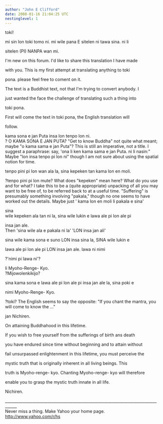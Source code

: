 ```yaml
---
author: "John E Clifford"
date: 2008-01-16 21:04:25 UTC
nestinglevel: 1
---
```

toki!  
  
  
  
mi sin lon toki tomo ni. mi wile pana E sitelen ni tawa sina. ni li  
  
sitelen (PI) NANPA wan mi.  
  
  
  
  
I'm new on this forum. I'd like to share this translation I have made  
  
with you. This is my first attempt at translating anything to toki  
  
pona. please feel free to coment on it.  
  
The text is a Buddhist text, not that I'm trying to convert anybody. I  
  
just wanted the face the challenge of translating such a thing into  
  
toki pona.  
  
  
  
First will come the text in toki pona, the English translation will  
  
follow.  
  
  
  
kama sona e jan Puta insa lon tenpo lon ni.  
? O KAMA SONA E JAN PUTA? "Get to know Buddha" not quite what meant; maybe "o kama sama e jan Puta"? This is still an imperative, not a title. I suggest a paraphrase: say, 'ona li ken kama sama e jan Puta. ni li nasin:"  
Maybe "lon insa tenpo pi lon ni" though I am not sure about using the spatial notion for time.  
  
  
tenpo pini pi lon wan ala la, sina kepeken tan kama lon en moli.  
  
?tenpo pini pi lon mute? What does "kepeken" mean here? What do you use and for what? I take this to be a (quite appropriate) unpacking of all you may want to be free of, to be referred back to at a useful time. "Suffering" is presumably something involving "pakala," though no one seems to have worked out the details. Maybe just ' kama lon en moli li pakala e sina'  
  
sina  
wile kepeken ala tan ni la, sina wile lukin e lawa ale pi lon ale pi  
  
insa jan ale.  
Then 'sina wile ala e pakala ni la' 'LON insa jan ali'  
  
sina wile kama sona e suno LON insa sina la, SINA wile lukin e  
  
lawa ale pi lon ale pi LON insa jan ale. lawa ni nimi  
  
?'nimi pi lawa ni'?  
  
li Myoho-Renge- Kyo.  
?Mijowolenkikijo?  
  
  
sina kama sona e lawa ale pi lon ale pi insa jan ale la, sina poki e  
  
nimi Myoho-Renge- Kyo.  
  
?toki? The English seems to say the opposite: "If you chant the mantra, you will come to know the ..."  
  
  
jan Nichiren.  
  
  
  
On attaining Buddhahood in this lifetime.  
  
  
  
If you wish to free yourself from the sufferings of birth ans death  
  
you have endured since time without beginning and to attain without  
  
fail unsurpassed enlightenment in this lifetime, you must perceive the  
  
mystic truth that is originally inherent in all living beings. This  
  
truth is Myoho-renge- kyo. Chanting Myoho-renge- kyo will therefore  
  
enable you to grasp the mystic truth innate in all life.  
  
Nichiren.  
  
  
  
  
  
  
  
  
  
  
  
  
  
  
<!--  
  
#ygrp-mkp{  
border:1px solid #d8d8d8;font-family:Arial;margin:14px 0px;padding:0px 14px;}  
#ygrp-mkp hr{  
border:1px solid #d8d8d8;}  
#ygrp-mkp #hd{  
color:#628c2a;font-size:85%;font-weight:bold;line-height:122%;margin:10px 0px;}  
#ygrp-mkp #ads{  
margin-bottom:10px;}  
#ygrp-mkp .ad{  
padding:0 0;}  
#ygrp-mkp .ad a{  
color:#0000ff;text-decoration:none;}  
\-->  
  
  
  
<!--  
  
#ygrp-sponsor #ygrp-lc{  
font-family:Arial;}  
#ygrp-sponsor #ygrp-lc #hd{  
margin:10px 0px;font-weight:bold;font-size:78%;line-height:122%;}  
#ygrp-sponsor #ygrp-lc .ad{  
margin-bottom:10px;padding:0 0;}  
\-->  
  
  
  
<!--  
  
#ygrp-mlmsg {font-size:13px;font-family:arial, helvetica, clean, sans-serif;}  
#ygrp-mlmsg table {font-size:inherit;font:100%;}  
#ygrp-mlmsg select, input, textarea {font:99% arial, helvetica, clean, sans-serif;}  
#ygrp-mlmsg pre, code {font:115% monospace;}  
#ygrp-mlmsg \* {line-height:1.22em;}  
#ygrp-text{  
font-family:Georgia;  
}  
#ygrp-text p{  
margin:0 0 1em 0;}  
#ygrp-tpmsgs{  
font-family:Arial;  
clear:both;}  
#ygrp-vitnav{  
padding-top:10px;font-family:Verdana;font-size:77%;margin:0;}  
#ygrp-vitnav a{  
padding:0 1px;}  
#ygrp-actbar{  
clear:both;margin:25px 0;white-space:nowrap;color:#666;text-align:right;}  
#ygrp-actbar .left{  
float:left;white-space:nowrap;}  
.bld{font-weight:bold;}  
#ygrp-grft{  
font-family:Verdana;font-size:77%;padding:15px 0;}  
#ygrp-ft{  
font-family:verdana;font-size:77%;border-top:1px solid #666;  
padding:5px 0;  
}  
#ygrp-mlmsg #logo{  
padding-bottom:10px;}  
  
#ygrp-vital{  
background-color:#e0ecee;margin-bottom:20px;padding:2px 0 8px 8px;}  
#ygrp-vital #vithd{  
font-size:77%;font-family:Verdana;font-weight:bold;color:#333;text-transform:uppercase;}  
#ygrp-vital ul{  
padding:0;margin:2px 0;}  
#ygrp-vital ul li{  
list-style-type:none;clear:both;border:1px solid #e0ecee;  
}  
#ygrp-vital ul li .ct{  
font-weight:bold;color:#ff7900;float:right;width:2em;text-align:right;padding-right:.5em;}  
#ygrp-vital ul li .cat{  
font-weight:bold;}  
#ygrp-vital a{  
text-decoration:none;}  
  
#ygrp-vital a:hover{  
text-decoration:underline;}  
  
#ygrp-sponsor #hd{  
color:#999;font-size:77%;}  
#ygrp-sponsor #ov{  
padding:6px 13px;background-color:#e0ecee;margin-bottom:20px;}  
#ygrp-sponsor #ov ul{  
padding:0 0 0 8px;margin:0;}  
#ygrp-sponsor #ov li{  
list-style-type:square;padding:6px 0;font-size:77%;}  
#ygrp-sponsor #ov li a{  
text-decoration:none;font-size:130%;}  
#ygrp-sponsor #nc{  
background-color:#eee;margin-bottom:20px;padding:0 8px;}  
#ygrp-sponsor .ad{  
padding:8px 0;}  
#ygrp-sponsor .ad #hd1{  
font-family:Arial;font-weight:bold;color:#628c2a;font-size:100%;line-height:122%;}  
#ygrp-sponsor .ad a{  
text-decoration:none;}  
#ygrp-sponsor .ad a:hover{  
text-decoration:underline;}  
#ygrp-sponsor .ad p{  
margin:0;}  
o{font-size:0;}  
.MsoNormal{  
margin:0 0 0 0;}  
#ygrp-text tt{  
font-size:120%;}  
blockquote{margin:0 0 0 4px;}  
.replbq{margin:4;}  
\-->  
  
  
  
  
  
  
  
  
\_\_\_\_\_\_\_\_\_\_\_\_\_\_\_\_\_\_\_\_\_\_\_\_\_\_\_\_\_\_\_\_\_\_\_\_\_\_\_\_\_\_\_\_\_\_\_\_\_\_\_\_\_\_\_\_\_\_\_\_\_\_\_\_\_\_\_\_\_\_\_\_\_\_\_\_\_\_\_\_\_\_\_\_  
Never miss a thing. Make Yahoo your home page.  
http://www.yahoo.com/r/hs